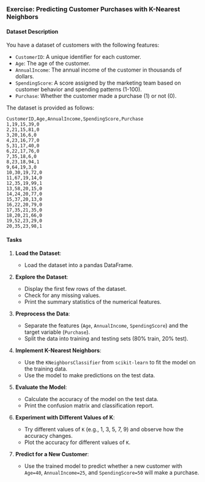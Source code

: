 
### Exercise: Predicting Customer Purchases with K-Nearest Neighbors

#### Dataset Description

You have a dataset of customers with the following features:
- `CustomerID`: A unique identifier for each customer.
- `Age`: The age of the customer.
- `AnnualIncome`: The annual income of the customer in thousands of dollars.
- `SpendingScore`: A score assigned by the marketing team based on customer behavior and spending patterns (1-100).
- `Purchase`: Whether the customer made a purchase (1) or not (0).

The dataset is provided as follows:

```plaintext
CustomerID,Age,AnnualIncome,SpendingScore,Purchase
1,19,15,39,0
2,21,15,81,0
3,20,16,6,0
4,23,16,77,0
5,31,17,40,0
6,22,17,76,0
7,35,18,6,0
8,23,18,94,1
9,64,19,3,0
10,30,19,72,0
11,67,19,14,0
12,35,19,99,1
13,58,20,15,0
14,24,20,77,0
15,37,20,13,0
16,22,20,79,0
17,35,21,35,0
18,20,21,66,0
19,52,23,29,0
20,35,23,98,1
```

#### Tasks

1. **Load the Dataset**:
   - Load the dataset into a pandas DataFrame.

2. **Explore the Dataset**:
   - Display the first few rows of the dataset.
   - Check for any missing values.
   - Print the summary statistics of the numerical features.

3. **Preprocess the Data**:
   - Separate the features (`Age`, `AnnualIncome`, `SpendingScore`) and the target variable (`Purchase`).
   - Split the data into training and testing sets (80% train, 20% test).

4. **Implement K-Nearest Neighbors**:
   - Use the `KNeighborsClassifier` from `scikit-learn` to fit the model on the training data.
   - Use the model to make predictions on the test data.

5. **Evaluate the Model**:
   - Calculate the accuracy of the model on the test data.
   - Print the confusion matrix and classification report.

6. **Experiment with Different Values of K**:
   - Try different values of `K` (e.g., 1, 3, 5, 7, 9) and observe how the accuracy changes.
   - Plot the accuracy for different values of `K`.

7. **Predict for a New Customer**:
   - Use the trained model to predict whether a new customer with `Age=40`, `AnnualIncome=25`, and `SpendingScore=50` will make a purchase.
